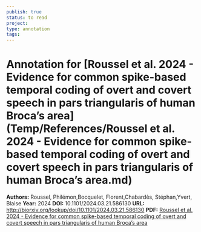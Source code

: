 ```yaml
---
publish: true
status: to read
project:
type: annotation
tags:
---
```

# Annotation for [Roussel et al. 2024 - Evidence for common spike-based temporal coding of overt and covert speech in pars triangularis of human Broca’s area](Temp/References/Roussel et al. 2024 - Evidence for common spike-based temporal coding of overt and covert speech in pars triangularis of human Broca’s area.md)

**Authors:** Roussel, Philémon,Bocquelet, Florent,Chabardès, Stéphan,Yvert, Blaise
**Year:** 2024
**DOI:** 10.1101/2024.03.21.586130
**URL:** http://biorxiv.org/lookup/doi/10.1101/2024.03.21.586130
**PDF:** [Roussel et al. 2024 - Evidence for common spike-based temporal coding of overt and covert speech in pars triangularis of human Broca’s area](Papers/PDFs/Roussel%20et%20al.%202024%20-%20Evidence%20for%20common%20spike-based%20temporal%20coding%20of%20overt%20and%20covert%20speech%20in%20pars%20triangularis%20of%20human%20Broca’s%20area.pdf)
